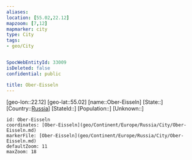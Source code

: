 ```yaml
---
aliases: 
location: [55.02,22.12]
mapzoom: [7,12] 
mapmarker: city 
type: City
tags:
- geo/City


SpocWebEntityId: 33009
isDeleted: false
confidential: public

title: Ober-Eisseln
---
```

[geo-lon::22.12]
[geo-lat::55.02]
[name::Ober-Eisseln]
[State::]
[Country::[Russia](geo/Continent/Europe/Russia.md)]
[StateId::]
[Population::]
[Unknown::]


```leaflet
id: Ober-Eisseln
coordinates: [Ober-Eisseln](geo/Continent/Europe/Russia/City/Ober-Eisseln.md)
markerFile: [Ober-Eisseln](geo/Continent/Europe/Russia/City/Ober-Eisseln.md)
defaultZoom: 11 
maxZoom: 18
```



